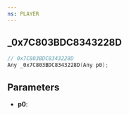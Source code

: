 ```yaml
---
ns: PLAYER
---
```

## _0x7C803BDC8343228D

```c
// 0x7C803BDC8343228D
Any _0x7C803BDC8343228D(Any p0);
```

## Parameters
* **p0**:
